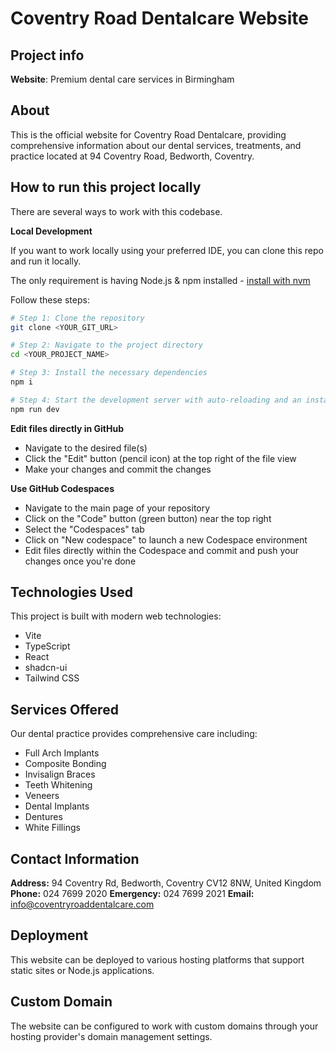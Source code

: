 
# Coventry Road Dentalcare Website

## Project info

**Website**: Premium dental care services in Birmingham

## About

This is the official website for Coventry Road Dentalcare, providing comprehensive information about our dental services, treatments, and practice located at 94 Coventry Road, Bedworth, Coventry.

## How to run this project locally

There are several ways to work with this codebase.

**Local Development**

If you want to work locally using your preferred IDE, you can clone this repo and run it locally.

The only requirement is having Node.js & npm installed - [install with nvm](https://github.com/nvm-sh/nvm#installing-and-updating)

Follow these steps:

```sh
# Step 1: Clone the repository
git clone <YOUR_GIT_URL>

# Step 2: Navigate to the project directory
cd <YOUR_PROJECT_NAME>

# Step 3: Install the necessary dependencies
npm i

# Step 4: Start the development server with auto-reloading and an instant preview
npm run dev
```

**Edit files directly in GitHub**

- Navigate to the desired file(s)
- Click the "Edit" button (pencil icon) at the top right of the file view
- Make your changes and commit the changes

**Use GitHub Codespaces**

- Navigate to the main page of your repository
- Click on the "Code" button (green button) near the top right
- Select the "Codespaces" tab
- Click on "New codespace" to launch a new Codespace environment
- Edit files directly within the Codespace and commit and push your changes once you're done

## Technologies Used

This project is built with modern web technologies:

- Vite
- TypeScript
- React
- shadcn-ui
- Tailwind CSS

## Services Offered

Our dental practice provides comprehensive care including:

- Full Arch Implants
- Composite Bonding
- Invisalign Braces
- Teeth Whitening
- Veneers
- Dental Implants
- Dentures
- White Fillings

## Contact Information

**Address:** 94 Coventry Rd, Bedworth, Coventry CV12 8NW, United Kingdom
**Phone:** 024 7699 2020
**Emergency:** 024 7699 2021
**Email:** info@coventryroaddentalcare.com

## Deployment

This website can be deployed to various hosting platforms that support static sites or Node.js applications.

## Custom Domain

The website can be configured to work with custom domains through your hosting provider's domain management settings.
